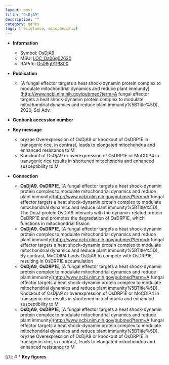 ```yaml
---
layout: post
title: "OsDjA9"
description: ""
category: genes
tags: [resistance, mitochondria]
---
```


* **Information**  
    + Symbol: OsDjA9  
    + MSU: [LOC_Os06g02620](http://rice.uga.edu/cgi-bin/ORF_infopage.cgi?orf=LOC_Os06g02620)  
    + RAPdb: [Os06g0116800](http://rapdb.dna.affrc.go.jp/viewer/gbrowse_details/irgsp1?name=Os06g0116800)  

* **Publication**  
    + [A fungal effector targets a heat shock-dynamin protein complex to modulate mitochondrial dynamics and reduce plant immunity](http://www.ncbi.nlm.nih.gov/pubmed?term=A fungal effector targets a heat shock-dynamin protein complex to modulate mitochondrial dynamics and reduce plant immunity%5BTitle%5D), 2020, Sci Adv.

* **Genbank accession number**  

* **Key message**  
    + oryzae Overexpression of OsDjA9 or knockout of OsDRP1E in transgenic rice, in contrast, leads to elongated mitochondria and enhanced resistance to M
    + Knockout of OsDjA9 or overexpression of OsDRP1E or MoCDIP4 in transgenic rice results in shortened mitochondria and enhanced susceptibility to M

* **Connection**  
    + __OsDjA9__, __OsDRP1E__, [A fungal effector targets a heat shock-dynamin protein complex to modulate mitochondrial dynamics and reduce plant immunity](http://www.ncbi.nlm.nih.gov/pubmed?term=A fungal effector targets a heat shock-dynamin protein complex to modulate mitochondrial dynamics and reduce plant immunity%5BTitle%5D),  The DnaJ protein OsDjA9 interacts with the dynamin-related protein OsDRP1E and promotes the degradation of OsDRP1E, which functions in mitochondrial fission
    + __OsDjA9__, __OsDRP1E__, [A fungal effector targets a heat shock-dynamin protein complex to modulate mitochondrial dynamics and reduce plant immunity](http://www.ncbi.nlm.nih.gov/pubmed?term=A fungal effector targets a heat shock-dynamin protein complex to modulate mitochondrial dynamics and reduce plant immunity%5BTitle%5D),  By contrast, MoCDIP4 binds OsDjA9 to compete with OsDRP1E, resulting in OsDRP1E accumulation
    + __OsDjA9__, __OsDRP1E__, [A fungal effector targets a heat shock-dynamin protein complex to modulate mitochondrial dynamics and reduce plant immunity](http://www.ncbi.nlm.nih.gov/pubmed?term=A fungal effector targets a heat shock-dynamin protein complex to modulate mitochondrial dynamics and reduce plant immunity%5BTitle%5D),  Knockout of OsDjA9 or overexpression of OsDRP1E or MoCDIP4 in transgenic rice results in shortened mitochondria and enhanced susceptibility to M
    + __OsDjA9__, __OsDRP1E__, [A fungal effector targets a heat shock-dynamin protein complex to modulate mitochondrial dynamics and reduce plant immunity](http://www.ncbi.nlm.nih.gov/pubmed?term=A fungal effector targets a heat shock-dynamin protein complex to modulate mitochondrial dynamics and reduce plant immunity%5BTitle%5D),  oryzae Overexpression of OsDjA9 or knockout of OsDRP1E in transgenic rice, in contrast, leads to elongated mitochondria and enhanced resistance to M

[//]: # * **Key figures**  


